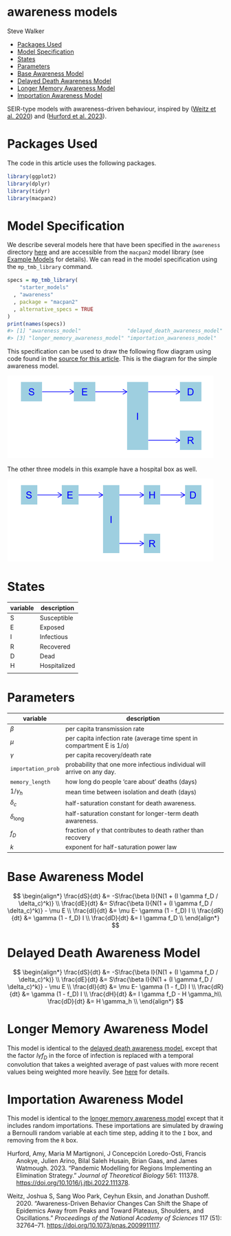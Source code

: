 awareness models
================
Steve Walker

-   <a href="#packages-used" id="toc-packages-used">Packages Used</a>
-   <a href="#model-specification" id="toc-model-specification">Model
    Specification</a>
-   <a href="#states" id="toc-states">States</a>
-   <a href="#parameters" id="toc-parameters">Parameters</a>
-   <a href="#base-awareness-model" id="toc-base-awareness-model">Base
    Awareness Model</a>
-   <a href="#delayed-death-awareness-model"
    id="toc-delayed-death-awareness-model">Delayed Death Awareness Model</a>
-   <a href="#longer-memory-awareness-model"
    id="toc-longer-memory-awareness-model">Longer Memory Awareness Model</a>
-   <a href="#importation-awareness-model"
    id="toc-importation-awareness-model">Importation Awareness Model</a>

SEIR-type models with awareness-driven behaviour, inspired by ([Weitz et
al. 2020](#ref-weitz2020awareness)) and ([Hurford et al.
2023](#ref-hurford2023pandemic)).

# Packages Used

The code in this article uses the following packages.

``` r
library(ggplot2)
library(dplyr)
library(tidyr)
library(macpan2)
```

# Model Specification

We describe several models here that have been specified in the
`awareness` directory
[here](https://github.com/canmod/macpan2/blob/main/inst/starter_models/awareness/tmb.R)
and are accessible from the `macpan2` model library (see [Example
Models](https://canmod.github.io/macpan2/articles/example_models.html)
for details). We can read in the model specification using the
`mp_tmb_library` command.

``` r
specs = mp_tmb_library(
    "starter_models"
  , "awareness"
  , package = "macpan2"
  , alternative_specs = TRUE
)
print(names(specs))
#> [1] "awareness_model"               "delayed_death_awareness_model"
#> [3] "longer_memory_awareness_model" "importation_awareness_model"
```

This specification can be used to draw the following flow diagram using
code found in the [source for this
article](https://github.com/canmod/macpan2/blob/main/inst/starter_models/awareness/README.Rmd).
This is the diagram for the simple awareness model.

![](./figures/diagram-1.png)<!-- -->

The other three models in this example have a hospital box as well.

![](./figures/diagram-delayed-death-1.png)<!-- -->

# States

| variable | description  |
|----------|--------------|
| S        | Susceptible  |
| E        | Exposed      |
| I        | Infectious   |
| R        | Recovered    |
| D        | Dead         |
| H        | Hospitalized |
|          |              |

# Parameters

| variable               | description                                                                   |
|------------------------|-------------------------------------------------------------------------------|
| $\beta$                | per capita transmission rate                                                  |
| $\mu$                  | per capita infection rate (average time spent in compartment E is $1/\alpha$) |
| $\gamma$               | per capita recovery/death rate                                                |
| `importation_prob`     | probability that one more infectious individual will arrive on any day.       |
| `memory_length`        | how long do people ‘care about’ deaths (days)                                 |
| $1/\gamma_h$           | mean time between isolation and death (days)                                  |
| $\delta_c$             | half-saturation constant for death awareness.                                 |
| $\delta_{\text{long}}$ | half-saturation constant for longer-term death awareness.                     |
| $f_D$                  | fraction of $\gamma$ that contributes to death rather than recovery           |
| $k$                    | exponent for half-saturation power law                                        |

# Base Awareness Model

$$
\begin{align*}
\frac{dS}{dt} &= -S\frac{\beta I}{N(1 + (I \gamma f_D / \delta_c)^k)} \\
\frac{dE}{dt} &= S\frac{\beta I}{N(1 + (I \gamma f_D / \delta_c)^k)} - \mu E \\
\frac{dI}{dt} &= \mu E- \gamma (1 - f_D) I \\
\frac{dR}{dt} &= \gamma (1 - f_D) I \\
\frac{dD}{dt} &= I \gamma f_D \\
\end{align*}
$$

# Delayed Death Awareness Model

$$
\begin{align*}
\frac{dS}{dt} &= -S\frac{\beta I}{N(1 + (I \gamma f_D / \delta_c)^k)} \\
\frac{dE}{dt} &= S\frac{\beta I}{N(1 + (I \gamma f_D / \delta_c)^k)} - \mu E \\
\frac{dI}{dt} &= \mu E- \gamma (1 - f_D) I \\
\frac{dR}{dt} &= \gamma (1 - f_D) I \\
\frac{dH}{dt} &= I \gamma f_D - H \gamma_h\\
\frac{dD}{dt} &= H \gamma_h \\
\end{align*}
$$

# Longer Memory Awareness Model

This model is identical to the [delayed death awareness
model](#delayed-death-awareness-model), except that the factor
$I \gamma f_D$ in the force of infection is replaced with a temporal
convolution that takes a weighted average of past values with more
recent values being weighted more heavily. See
[here](https://github.com/canmod/macpan2/blob/main/inst/starter_models/awareness/tmb.R)
for details.

# Importation Awareness Model

This model is identical to the [longer memory awareness
model](#longer-memory-awareness-model) except that it includes random
importations. These importations are simulated by drawing a Bernoulli
random variable at each time step, adding it to the `I` box, and
removing from the `R` box.

<div id="refs" class="references csl-bib-body hanging-indent">

<div id="ref-hurford2023pandemic" class="csl-entry">

Hurford, Amy, Maria M Martignoni, J Concepción Loredo-Osti, Francis
Anokye, Julien Arino, Bilal Saleh Husain, Brian Gaas, and James
Watmough. 2023. “Pandemic Modelling for Regions Implementing an
Elimination Strategy.” *Journal of Theoretical Biology* 561: 111378.
<https://doi.org/10.1016/j.jtbi.2022.111378>.

</div>

<div id="ref-weitz2020awareness" class="csl-entry">

Weitz, Joshua S, Sang Woo Park, Ceyhun Eksin, and Jonathan Dushoff.
2020. “Awareness-Driven Behavior Changes Can Shift the Shape of
Epidemics Away from Peaks and Toward Plateaus, Shoulders, and
Oscillations.” *Proceedings of the National Academy of Sciences* 117
(51): 32764–71. <https://doi.org/10.1073/pnas.2009911117>.

</div>

</div>
